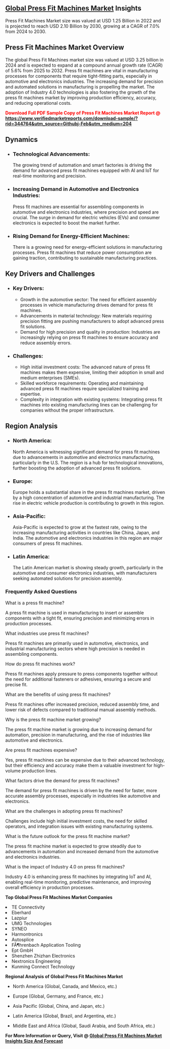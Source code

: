 <h2><a href="https://www.verifiedmarketreports.com/download-sample/?rid=344764&amp;utm_source=Githubj&amp;utm_medium=204" target="_blank">Global Press Fit Machines Market</a> Insights</h2><p>Press Fit Machines Market size was valued at USD 1.25 Billion in 2022 and is projected to reach USD 2.10 Billion by 2030, growing at a CAGR of 7.0% from 2024 to 2030.</p><p> <h2>Press Fit Machines Market Overview</h2> <p>The global Press Fit Machines market size was valued at USD 3.25 billion in 2024 and is expected to expand at a compound annual growth rate (CAGR) of 5.6% from 2025 to 2032. Press fit machines are vital in manufacturing processes for components that require tight-fitting parts, especially in automotive and electronics industries. The increasing demand for precision and automated solutions in manufacturing is propelling the market. The adoption of Industry 4.0 technologies is also fostering the growth of the press fit machines market by improving production efficiency, accuracy, and reducing operational costs.</p> <p><b><p><span class=""><span style="color: #ff0000;"><strong>Download Full PDF Sample Copy of Press Fit Machines Market Report</strong> @ </span><a href="https://www.verifiedmarketreports.com/download-sample/?rid=344764&amp;utm_source=Githubj-Feb&amp;utm_medium=204" target="_blank">https://www.verifiedmarketreports.com/download-sample/?rid=344764&amp;utm_source=Githubj-Feb&amp;utm_medium=204</a></span></p></b></p> <h2>Dynamics</h2> <ul> <li><h3>Technological Advancements:</h3> The growing trend of automation and smart factories is driving the demand for advanced press fit machines equipped with AI and IoT for real-time monitoring and precision.</li> <li><h3>Increasing Demand in Automotive and Electronics Industries:</h3> Press fit machines are essential for assembling components in automotive and electronics industries, where precision and speed are crucial. The surge in demand for electric vehicles (EVs) and consumer electronics is expected to boost the market further.</li> <li><h3>Rising Demand for Energy-Efficient Machines:</h3> There is a growing need for energy-efficient solutions in manufacturing processes. Press fit machines that reduce power consumption are gaining traction, contributing to sustainable manufacturing practices.</li> </ul> <h2>Key Drivers and Challenges</h2> <ul> <li><h3>Key Drivers:</h3> <ul> <li>Growth in the automotive sector: The need for efficient assembly processes in vehicle manufacturing drives demand for press fit machines.</li> <li>Advancements in material technology: New materials requiring precision fitting are pushing manufacturers to adopt advanced press fit solutions.</li> <li>Demand for high precision and quality in production: Industries are increasingly relying on press fit machines to ensure accuracy and reduce assembly errors.</li> </ul> </li> <li><h3>Challenges:</h3> <ul> <li>High initial investment costs: The advanced nature of press fit machines makes them expensive, limiting their adoption in small and medium enterprises (SMEs).</li> <li>Skilled workforce requirements: Operating and maintaining advanced press fit machines require specialized training and expertise.</li> <li>Complexity in integration with existing systems: Integrating press fit machines into existing manufacturing lines can be challenging for companies without the proper infrastructure.</li> </ul> </li> </ul> <h2>Region Analysis</h2> <ul> <li><h3>North America:</h3> North America is witnessing significant demand for press fit machines due to advancements in automotive and electronics manufacturing, particularly in the U.S. The region is a hub for technological innovations, further boosting the adoption of advanced press fit solutions.</li> <li><h3>Europe:</h3> Europe holds a substantial share in the press fit machines market, driven by a high concentration of automotive and industrial manufacturing. The rise in electric vehicle production is contributing to growth in this region.</li> <li><h3>Asia-Pacific:</h3> Asia-Pacific is expected to grow at the fastest rate, owing to the increasing manufacturing activities in countries like China, Japan, and India. The automotive and electronics industries in this region are major consumers of press fit machines.</li> <li><h3>Latin America:</h3> The Latin American market is showing steady growth, particularly in the automotive and consumer electronics industries, with manufacturers seeking automated solutions for precision assembly.</li> </ul> <h3>Frequently Asked Questions</h3> <p>What is a press fit machine?</p> <p>A press fit machine is used in manufacturing to insert or assemble components with a tight fit, ensuring precision and minimizing errors in production processes.</p> <p>What industries use press fit machines?</p> <p>Press fit machines are primarily used in automotive, electronics, and industrial manufacturing sectors where high precision is needed in assembling components.</p> <p>How do press fit machines work?</p> <p>Press fit machines apply pressure to press components together without the need for additional fasteners or adhesives, ensuring a secure and precise fit.</p> <p>What are the benefits of using press fit machines?</p> <p>Press fit machines offer increased precision, reduced assembly time, and lower risk of defects compared to traditional manual assembly methods.</p> <p>Why is the press fit machine market growing?</p> <p>The press fit machine market is growing due to increasing demand for automation, precision in manufacturing, and the rise of industries like automotive and electronics.</p> <p>Are press fit machines expensive?</p> <p>Yes, press fit machines can be expensive due to their advanced technology, but their efficiency and accuracy make them a valuable investment for high-volume production lines.</p> <p>What factors drive the demand for press fit machines?</p> <p>The demand for press fit machines is driven by the need for faster, more accurate assembly processes, especially in industries like automotive and electronics.</p> <p>What are the challenges in adopting press fit machines?</p> <p>Challenges include high initial investment costs, the need for skilled operators, and integration issues with existing manufacturing systems.</p> <p>What is the future outlook for the press fit machine market?</p> <p>The press fit machine market is expected to grow steadily due to advancements in automation and increased demand from the automotive and electronics industries.</p> <p>What is the impact of Industry 4.0 on press fit machines?</p> <p>Industry 4.0 is enhancing press fit machines by integrating IoT and AI, enabling real-time monitoring, predictive maintenance, and improving overall efficiency in production processes.</p> </p><p><strong>Top Global Press Fit Machines Market Companies</strong></p><div data-test-id=""><p><li>TE Connectivity</li><li> Eberhard</li><li> Lazpiur</li><li> UMG Technologies</li><li> SYNEO</li><li> Harmontronics</li><li> Autosplice</li><li> FÃ¶hrenbach Application Tooling</li><li> Ept GmbH</li><li> Shenzhen Zhizhan Electronics</li><li> Nextronics Engineering</li><li> Kunming Connect Technology</li></p><div><strong>Regional Analysis of&nbsp;Global Press Fit Machines Market</strong></div><ul><li dir="ltr"><p dir="ltr">North America&nbsp;(Global, Canada, and Mexico, etc.)</p></li><li dir="ltr"><p dir="ltr">Europe (Global, Germany, and France, etc.)</p></li><li dir="ltr"><p dir="ltr">Asia Pacific&nbsp;(Global, China, and Japan, etc.)</p></li><li dir="ltr"><p dir="ltr">Latin America&nbsp;(Global, Brazil, and Argentina, etc.)</p></li><li dir="ltr">Middle East and Africa&nbsp;(Global, Saudi Arabia, and South Africa, etc.)</li></ul><p><strong>For More Information or Query, Visit @&nbsp;</strong><strong><a href="https://www.verifiedmarketreports.com/product/press-fit-machines-market/?utm_source=Githubj&amp;utm_medium=204" target="_blank">Global Press Fit Machines Market Insights Size And Forecast</a></strong></p></div>

